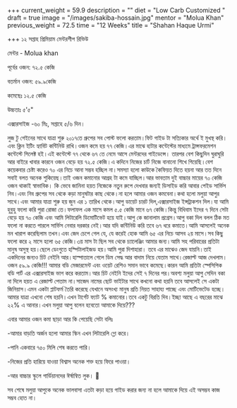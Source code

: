 +++
current_weight = 59.9
description = ""
diet = "Low Carb Customized "
draft = true
image = "/images/sakiba-hossain.jpg"
mentor = "Molua Khan"
previous_weight = 72.5
time = "12 Weeks"
title = "Shahan Haque Urmi"

+++
১২ সপ্তাহ প্রিমিয়াম মেন্টরশীপ রিভিউ

মেন্টর - Molua khan

পূর্বের ওজন: ৭২.৫ কেজি

বতর্মান ওজন: ৫৯.৯কেজি

কমেছেঃ ১২.৫ কেজি

উচ্চতাঃ ৫'৫"

এক্সারসাইজ -৬০ মিঃ, সপ্তাহে ৫/৬ দিন।

লুজ টু গেইনের সাথে যাত্রা শুরু ২০১৭তে গ্রুপের সব পোস্ট ফলো করতাম।ফিট গাইড টা সত্যিকার অর্থে ই মুখস্থ করি।এবং ক্লিন ইটিং হ্যাবিট কন্টিনিউ রাখি।ওজন কমে হয় ৭৭ কেজি।এর মাঝে হাটার কন্টেস্টের মাধ্যমে ট্রান্সফরমেশন কন্টেস্টে সিলেক্ট হই।এই কন্টেস্টে ৭৭ থেকে ৬৭ তে নেমে আসে মেন্টরদের গাইডেন্সে। তারপর বেশ কিছুদিন ঘুরাঘুরি আর বাইরে খাবার কারনে ওজন বেড়ে হয় ৭২.৫ কেজি।এ কদিনে নিজের চার্ট নিজে বানানো শিখে গিয়েছি।বেশ কয়েকবার চেষ্টা করেও ৭০ এর নিচে আনা সম্ভব হচ্ছিল না।সমস্যা হলো কাউকে কৈফিয়ত দিতে হয়না আর তত দিনে সবাই বলত অনেক শুকিয়েছ।তাই ওজন কমানোর আগ্রহ টা কমে যাচ্ছিল।আর ভাবতাম দুই বাচ্চার মায়ের ৭০ কেজি ওজন থাকাই স্বাভাবিক। কি ভেবে জানিনা হয়ত নিজেকে নতুন রুপে দেখবার জন্যই ডিসাইড করি আবার পেইড সার্ভিস নিব।এবং নিব গ্রুপের সব থেকে কড়া মানুষটার কাছ থেকে।না হলে আমার ওজন কমবেনা।কথা হলো মলুয়া আপুর সাথে।এবং আমার যাত্রা শুরু হয় জুন এর ১ তারিখ থেকে।আপু ডায়েট চারট দিল,এক্সারসাইজ ইন্সট্রাকশন দিল।যা আমি হুবুহু ফলো করি পুরা রোজা তে।ফলাফল এক মাসে কমল ৫.৫ কেজি মানে ৬৭ কেজি।কিন্তু বিধিবাম ইদের ৭ দিনে সেটা বেড়ে হয় ৭০ কেজি এবং আমি লিটারেলি ডিমোটিভেট হয়ে যাই।আপু কে জানালাম প্রগ্রেস।আপু বকা দিল বলল ঠিক মত ফলো না করতে পারলে সার্ভিস নেবার দরকার নেই।আর যদি কন্টিনিউ করি তবে ৬৭ ধরে কমাতে।আমি আসলেই অনেক মন খারাপ করেছিলাম তখন।এবং জেদ চেপে গেল যে, যে করেই হোক আমি ৬৫ এর নিচে আসব ২য় মাসে।সব কিছু ফলো করে ২ মাসে হলো ৬৫ কেজি।৩য় মাস টা ছিল সব থেকে চ্যালেঞ্জিং আমার জন্য।আমি সহ পরিবারের প্রতিটা মানুষ অসুস্থ হয়।ছেলে ডেংগুতে হস্পিটালাইজড হয়।আমি পুরা দিশাহারা। তবে এর মাঝেও জেদ যায়নি।তাই একদিনের জন্যও চিট নেইনি আর।হাস্পাতালে গেলে ডিম সেদ্ধ আর বাদাম নিয়ে যেতাম সাথে।রেজাল্ট আজ দেখলাম।ওজন ৫৯.৯ কেজি!!! আমার বডি মেজারমেন্ট এবং ওয়েট রেশিও সমান ভাবে কমেছে।কারন আমি প্রতিটা স্পেসিপিক বডি পার্ট এর এক্সারসাইজ ভাগ করে করতাম।আর চিট নেইনি ইদের সেই ৭ দিনের পর।অবশ্য মলুয়া আপু সেদিন বকা না দিলে হয়ত এ রেজাল্ট পেতাম না।সাজেদ নামের ছোট ভাইটার সাথে কখনো কথা হয়নি তবে আসলেই সে একটা জিনিয়াস।এমন একটা প্লাটফর্ম তৈরি করেছে যেখানে অসংখ্য মানুষ প্রতি নিয়ত সাহায্য পাচ্ছে এবং মোটিভেটেড হচ্ছে।আমার যাত্রা এখনো শেষ হয়নি।এখন টার্গেট ফ্যাট % কমানোর।তবে একটু বিরতি দিব।ইচ্ছা আছে এ বছরের মাঝে ২২% এ আনার।এখন মলুয়া আপু বলেন হবেতো আমাকে দিয়ে???

এবার আমার ওজন কমা ছাড়া আর কি পেয়েছি সেটা বলিঃ

\-আমার বাড়তি অর্জন হলো আমার স্কিন এখন লিটারেলি গ্লো করে।

\-পানি একবারে ৭৫০ মিলি শেষ করতে পারি।

\-নিজের প্রতি হারিয়ে যাওয়া বিশ্বাস অনেক শক্ত হয়ে ফিরে পাওয়া।

\-আর বাচ্চার স্কুলে গার্ডিয়ানদের ঈর্ষান্বিত লুক। 🤭

সব শেষে মলুয়া আপুকে অনেক ভালবাসা এতটা কড়া হয়ে গাইড করার জন্য না হলে আমাকে দিয়ে এই অসম্ভব কাজ সম্ভব হোত না।